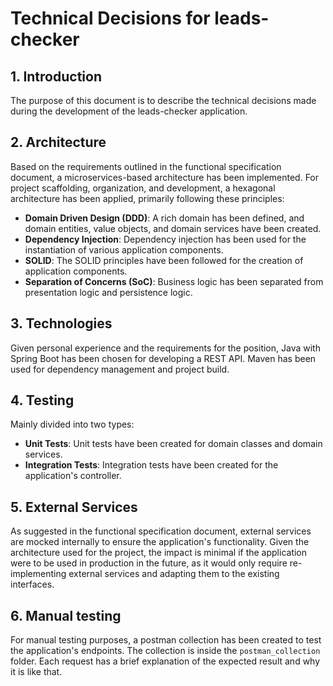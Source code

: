 # Technical Decisions for leads-checker

## 1. Introduction

The purpose of this document is to describe the technical decisions made during the development of the leads-checker application.

## 2. Architecture

Based on the requirements outlined in the functional specification document, a microservices-based architecture has been implemented.
For project scaffolding, organization, and development, a hexagonal architecture has been applied, primarily following these principles:

- **Domain Driven Design (DDD)**: A rich domain has been defined, and domain entities, value objects, and domain services have been created.
- **Dependency Injection**: Dependency injection has been used for the instantiation of various application components.
- **SOLID**: The SOLID principles have been followed for the creation of application components.
- **Separation of Concerns (SoC)**: Business logic has been separated from presentation logic and persistence logic.

## 3. Technologies

Given personal experience and the requirements for the position, Java with Spring Boot has been chosen for developing a 
REST API. Maven has been used for dependency management and project build.

## 4. Testing

Mainly divided into two types:

- **Unit Tests**: Unit tests have been created for domain classes and domain services.
- **Integration Tests**: Integration tests have been created for the application's controller.

## 5. External Services

As suggested in the functional specification document, external services are mocked internally to ensure the 
application's functionality. Given the architecture used for the project, the impact is minimal if the application were 
to be used in production in the future, as it would only require re-implementing external services and adapting them to 
the existing interfaces.

## 6. Manual testing

For manual testing purposes, a postman collection has been created to test the application's endpoints. 
The collection is inside the `postman_collection` folder. Each request has a brief explanation of 
the expected result and why it is like that.